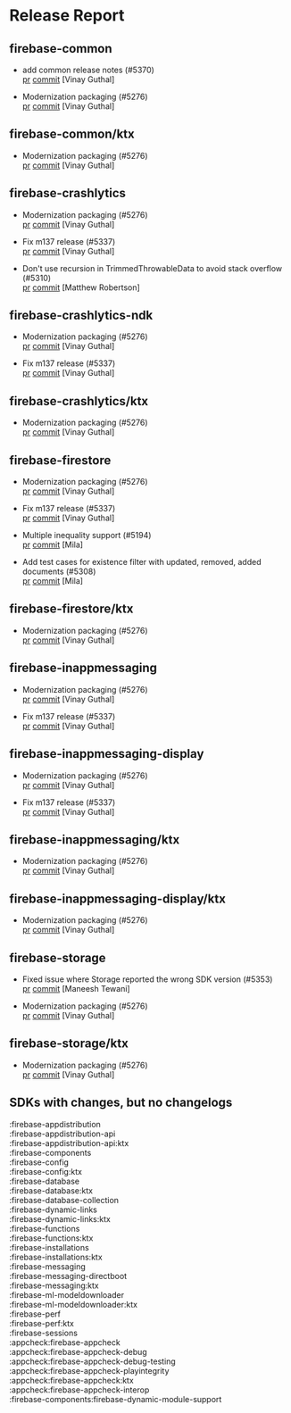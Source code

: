# Release Report
## firebase-common
      
* add common release notes (#5370)   
  [pr](https://github.com/firebase/firebase-android-sdk/pull/5370) [commit](https://github.com/firebase/firebase-android-sdk/commit/5bc731cea6ed4166c7a8feabf9af0a1a2563b557)  [Vinay Guthal]

* Modernization packaging (#5276)   
  [pr](https://github.com/firebase/firebase-android-sdk/pull/5276) [commit](https://github.com/firebase/firebase-android-sdk/commit/5e974c497e45e908d20b4d143c2b9b14ef85eaa0)  [Vinay Guthal]

## firebase-common/ktx
      
* Modernization packaging (#5276)   
  [pr](https://github.com/firebase/firebase-android-sdk/pull/5276) [commit](https://github.com/firebase/firebase-android-sdk/commit/5e974c497e45e908d20b4d143c2b9b14ef85eaa0)  [Vinay Guthal]

## firebase-crashlytics
      
* Modernization packaging (#5276)   
  [pr](https://github.com/firebase/firebase-android-sdk/pull/5276) [commit](https://github.com/firebase/firebase-android-sdk/commit/5e974c497e45e908d20b4d143c2b9b14ef85eaa0)  [Vinay Guthal]

* Fix m137 release (#5337)   
  [pr](https://github.com/firebase/firebase-android-sdk/pull/5337) [commit](https://github.com/firebase/firebase-android-sdk/commit/43eec0e4d8660d12cd2649444d3866a13676b853)  [Vinay Guthal]

* Don't use recursion in TrimmedThrowableData to avoid stack overflow (#5310)   
  [pr](https://github.com/firebase/firebase-android-sdk/pull/5310) [commit](https://github.com/firebase/firebase-android-sdk/commit/785f669f0dbe9a433b5c128a5dd7e8d2b86ea242)  [Matthew Robertson]

## firebase-crashlytics-ndk
      
* Modernization packaging (#5276)   
  [pr](https://github.com/firebase/firebase-android-sdk/pull/5276) [commit](https://github.com/firebase/firebase-android-sdk/commit/5e974c497e45e908d20b4d143c2b9b14ef85eaa0)  [Vinay Guthal]

* Fix m137 release (#5337)   
  [pr](https://github.com/firebase/firebase-android-sdk/pull/5337) [commit](https://github.com/firebase/firebase-android-sdk/commit/43eec0e4d8660d12cd2649444d3866a13676b853)  [Vinay Guthal]

## firebase-crashlytics/ktx
      
* Modernization packaging (#5276)   
  [pr](https://github.com/firebase/firebase-android-sdk/pull/5276) [commit](https://github.com/firebase/firebase-android-sdk/commit/5e974c497e45e908d20b4d143c2b9b14ef85eaa0)  [Vinay Guthal]

## firebase-firestore
      
* Modernization packaging (#5276)   
  [pr](https://github.com/firebase/firebase-android-sdk/pull/5276) [commit](https://github.com/firebase/firebase-android-sdk/commit/5e974c497e45e908d20b4d143c2b9b14ef85eaa0)  [Vinay Guthal]

* Fix m137 release (#5337)   
  [pr](https://github.com/firebase/firebase-android-sdk/pull/5337) [commit](https://github.com/firebase/firebase-android-sdk/commit/43eec0e4d8660d12cd2649444d3866a13676b853)  [Vinay Guthal]

* Multiple inequality support (#5194)   
  [pr](https://github.com/firebase/firebase-android-sdk/pull/5194) [commit](https://github.com/firebase/firebase-android-sdk/commit/c5a894cad768eb37a34c82892f32373692a52442)  [Mila]

* Add test cases for existence filter with updated, removed, added documents (#5308)   
  [pr](https://github.com/firebase/firebase-android-sdk/pull/5308) [commit](https://github.com/firebase/firebase-android-sdk/commit/dfa22c76a90acd8de75e8750253e7e8914fc5f52)  [Mila]

## firebase-firestore/ktx
      
* Modernization packaging (#5276)   
  [pr](https://github.com/firebase/firebase-android-sdk/pull/5276) [commit](https://github.com/firebase/firebase-android-sdk/commit/5e974c497e45e908d20b4d143c2b9b14ef85eaa0)  [Vinay Guthal]

## firebase-inappmessaging
      
* Modernization packaging (#5276)   
  [pr](https://github.com/firebase/firebase-android-sdk/pull/5276) [commit](https://github.com/firebase/firebase-android-sdk/commit/5e974c497e45e908d20b4d143c2b9b14ef85eaa0)  [Vinay Guthal]

* Fix m137 release (#5337)   
  [pr](https://github.com/firebase/firebase-android-sdk/pull/5337) [commit](https://github.com/firebase/firebase-android-sdk/commit/43eec0e4d8660d12cd2649444d3866a13676b853)  [Vinay Guthal]

## firebase-inappmessaging-display
      
* Modernization packaging (#5276)   
  [pr](https://github.com/firebase/firebase-android-sdk/pull/5276) [commit](https://github.com/firebase/firebase-android-sdk/commit/5e974c497e45e908d20b4d143c2b9b14ef85eaa0)  [Vinay Guthal]

* Fix m137 release (#5337)   
  [pr](https://github.com/firebase/firebase-android-sdk/pull/5337) [commit](https://github.com/firebase/firebase-android-sdk/commit/43eec0e4d8660d12cd2649444d3866a13676b853)  [Vinay Guthal]

## firebase-inappmessaging/ktx
      
* Modernization packaging (#5276)   
  [pr](https://github.com/firebase/firebase-android-sdk/pull/5276) [commit](https://github.com/firebase/firebase-android-sdk/commit/5e974c497e45e908d20b4d143c2b9b14ef85eaa0)  [Vinay Guthal]

## firebase-inappmessaging-display/ktx
      
* Modernization packaging (#5276)   
  [pr](https://github.com/firebase/firebase-android-sdk/pull/5276) [commit](https://github.com/firebase/firebase-android-sdk/commit/5e974c497e45e908d20b4d143c2b9b14ef85eaa0)  [Vinay Guthal]

## firebase-storage
      
* Fixed issue where Storage reported the wrong SDK version (#5353)   
  [pr](https://github.com/firebase/firebase-android-sdk/pull/5353) [commit](https://github.com/firebase/firebase-android-sdk/commit/72e7ffd217c2f147562ba2e596008feec04323de)  [Maneesh Tewani]

* Modernization packaging (#5276)   
  [pr](https://github.com/firebase/firebase-android-sdk/pull/5276) [commit](https://github.com/firebase/firebase-android-sdk/commit/5e974c497e45e908d20b4d143c2b9b14ef85eaa0)  [Vinay Guthal]

## firebase-storage/ktx
      
* Modernization packaging (#5276)   
  [pr](https://github.com/firebase/firebase-android-sdk/pull/5276) [commit](https://github.com/firebase/firebase-android-sdk/commit/5e974c497e45e908d20b4d143c2b9b14ef85eaa0)  [Vinay Guthal]


## SDKs with changes, but no changelogs
:firebase-appdistribution  
:firebase-appdistribution-api  
:firebase-appdistribution-api:ktx  
:firebase-components  
:firebase-config  
:firebase-config:ktx  
:firebase-database  
:firebase-database:ktx  
:firebase-database-collection  
:firebase-dynamic-links  
:firebase-dynamic-links:ktx  
:firebase-functions  
:firebase-functions:ktx  
:firebase-installations  
:firebase-installations:ktx  
:firebase-messaging  
:firebase-messaging-directboot  
:firebase-messaging:ktx  
:firebase-ml-modeldownloader  
:firebase-ml-modeldownloader:ktx  
:firebase-perf  
:firebase-perf:ktx  
:firebase-sessions  
:appcheck:firebase-appcheck  
:appcheck:firebase-appcheck-debug  
:appcheck:firebase-appcheck-debug-testing  
:appcheck:firebase-appcheck-playintegrity  
:appcheck:firebase-appcheck:ktx  
:appcheck:firebase-appcheck-interop  
:firebase-components:firebase-dynamic-module-support